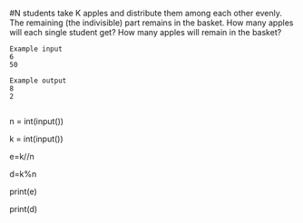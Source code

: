 #N students take K apples and distribute them among each other evenly. The remaining (the indivisible) part remains in the basket. How many apples will each single student get? How many apples will remain in the basket?

```
Example input
6
50

Example output
8
2


```

n = int(input())

k = int(input())

e=k//n

d=k%n

print(e)

print(d)
